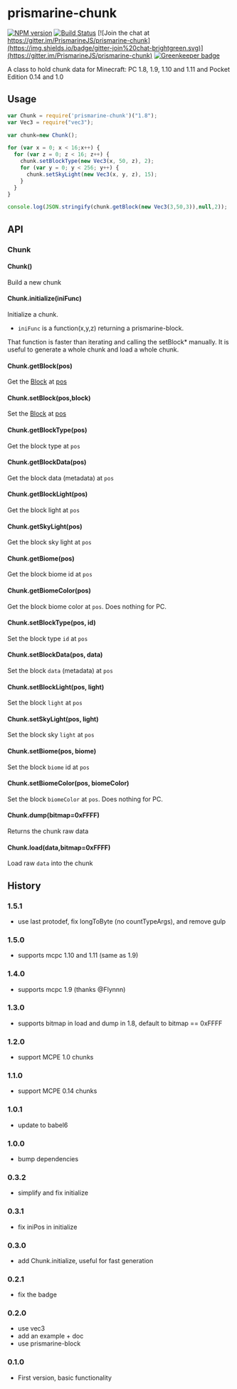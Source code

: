 # prismarine-chunk

[![NPM version](https://img.shields.io/npm/v/prismarine-chunk.svg)](http://npmjs.com/package/prismarine-chunk)
[![Build Status](https://img.shields.io/circleci/project/PrismarineJS/prismarine-chunk/master.svg)](https://circleci.com/gh/PrismarineJS/prismarine-chunk)
[![Join the chat at https://gitter.im/PrismarineJS/prismarine-chunk](https://img.shields.io/badge/gitter-join%20chat-brightgreen.svg)](https://gitter.im/PrismarineJS/prismarine-chunk)
[![Greenkeeper badge](https://badges.greenkeeper.io/PrismarineJS/prismarine-chunk.svg)](https://greenkeeper.io/)

A class to hold chunk data for Minecraft: PC 1.8, 1.9, 1.10 and 1.11 and Pocket Edition 0.14 and 1.0

## Usage

```js
var Chunk = require('prismarine-chunk')("1.8");
var Vec3 = require("vec3");

var chunk=new Chunk();

for (var x = 0; x < 16;x++) {
  for (var z = 0; z < 16; z++) {
    chunk.setBlockType(new Vec3(x, 50, z), 2);
    for (var y = 0; y < 256; y++) {
      chunk.setSkyLight(new Vec3(x, y, z), 15);
    }
  }
}

console.log(JSON.stringify(chunk.getBlock(new Vec3(3,50,3)),null,2));
```

## API

### Chunk

#### Chunk()

Build a new chunk

#### Chunk.initialize(iniFunc)

Initialize a chunk.
* `iniFunc` is a function(x,y,z) returning a prismarine-block.

That function is faster than iterating and calling the setBlock* manually. It is useful to generate a whole chunk and load a whole chunk.

#### Chunk.getBlock(pos)

Get the [Block](https://github.com/PrismarineJS/prismarine-block) at [pos](https://github.com/andrewrk/node-vec3)

#### Chunk.setBlock(pos,block)

Set the [Block](https://github.com/PrismarineJS/prismarine-block) at [pos](https://github.com/andrewrk/node-vec3)

#### Chunk.getBlockType(pos)

Get the block type at `pos`

#### Chunk.getBlockData(pos)

Get the block data (metadata) at `pos`

#### Chunk.getBlockLight(pos)

Get the block light at `pos`

#### Chunk.getSkyLight(pos)

Get the block sky light at `pos`

#### Chunk.getBiome(pos)

Get the block biome id at `pos`

#### Chunk.getBiomeColor(pos)

Get the block biome color at `pos`. Does nothing for PC.

#### Chunk.setBlockType(pos, id)

Set the block type `id` at `pos`

#### Chunk.setBlockData(pos, data)

Set the block `data` (metadata) at `pos`

#### Chunk.setBlockLight(pos, light)

Set the block `light` at `pos`

#### Chunk.setSkyLight(pos, light)

Set the block sky `light` at `pos`

#### Chunk.setBiome(pos, biome)

Set the block `biome` id at `pos`

#### Chunk.setBiomeColor(pos, biomeColor)

Set the block `biomeColor` at `pos`. Does nothing for PC.

#### Chunk.dump(bitmap=0xFFFF)

Returns the chunk raw data

#### Chunk.load(data,bitmap=0xFFFF)

Load raw `data` into the chunk

## History

### 1.5.1

* use last protodef, fix longToByte (no countTypeArgs), and remove gulp

### 1.5.0

* supports mcpc 1.10 and 1.11 (same as 1.9)

### 1.4.0

* supports mcpc 1.9 (thanks @Flynnn)

### 1.3.0

* supports bitmap in load and dump in 1.8, default to bitmap == 0xFFFF

### 1.2.0

* support MCPE 1.0 chunks

### 1.1.0

* support MCPE 0.14 chunks

### 1.0.1

* update to babel6

### 1.0.0

* bump dependencies

### 0.3.2

* simplify and fix initialize

### 0.3.1

* fix iniPos in initialize

### 0.3.0

* add Chunk.initialize, useful for fast generation

### 0.2.1

 * fix the badge

### 0.2.0

 * use vec3
 * add an example + doc
 * use prismarine-block

### 0.1.0

* First version, basic functionality

